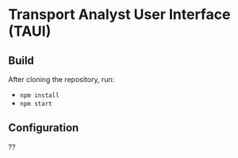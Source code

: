 # Transport Analyst User Interface (TAUI)

## Build
After cloning the repository, run:
 - `npm install`
 - `npm start` 

## Configuration

??
